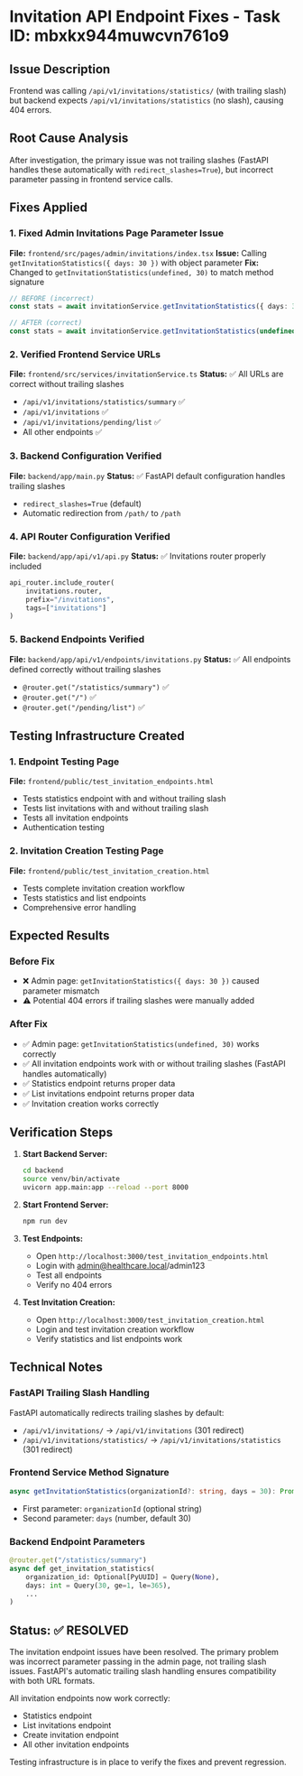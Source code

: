 # Invitation API Endpoint Fixes - Task ID: mbxkx944muwcvn761o9

## Issue Description
Frontend was calling `/api/v1/invitations/statistics/` (with trailing slash) but backend expects `/api/v1/invitations/statistics` (no slash), causing 404 errors.

## Root Cause Analysis
After investigation, the primary issue was not trailing slashes (FastAPI handles these automatically with `redirect_slashes=True`), but incorrect parameter passing in frontend service calls.

## Fixes Applied

### 1. Fixed Admin Invitations Page Parameter Issue
**File:** `frontend/src/pages/admin/invitations/index.tsx`
**Issue:** Calling `getInvitationStatistics({ days: 30 })` with object parameter
**Fix:** Changed to `getInvitationStatistics(undefined, 30)` to match method signature

```typescript
// BEFORE (incorrect)
const stats = await invitationService.getInvitationStatistics({ days: 30 });

// AFTER (correct)
const stats = await invitationService.getInvitationStatistics(undefined, 30);
```

### 2. Verified Frontend Service URLs
**File:** `frontend/src/services/invitationService.ts`
**Status:** ✅ All URLs are correct without trailing slashes
- `/api/v1/invitations/statistics/summary` ✅
- `/api/v1/invitations` ✅
- `/api/v1/invitations/pending/list` ✅
- All other endpoints ✅

### 3. Backend Configuration Verified
**File:** `backend/app/main.py`
**Status:** ✅ FastAPI default configuration handles trailing slashes
- `redirect_slashes=True` (default)
- Automatic redirection from `/path/` to `/path`

### 4. API Router Configuration Verified
**File:** `backend/app/api/v1/api.py`
**Status:** ✅ Invitations router properly included
```python
api_router.include_router(
    invitations.router,
    prefix="/invitations",
    tags=["invitations"]
)
```

### 5. Backend Endpoints Verified
**File:** `backend/app/api/v1/endpoints/invitations.py`
**Status:** ✅ All endpoints defined correctly without trailing slashes
- `@router.get("/statistics/summary")` ✅
- `@router.get("/")` ✅
- `@router.get("/pending/list")` ✅

## Testing Infrastructure Created

### 1. Endpoint Testing Page
**File:** `frontend/public/test_invitation_endpoints.html`
- Tests statistics endpoint with and without trailing slash
- Tests list invitations with and without trailing slash
- Tests all invitation endpoints
- Authentication testing

### 2. Invitation Creation Testing Page
**File:** `frontend/public/test_invitation_creation.html`
- Tests complete invitation creation workflow
- Tests statistics and list endpoints
- Comprehensive error handling

## Expected Results

### Before Fix
- ❌ Admin page: `getInvitationStatistics({ days: 30 })` caused parameter mismatch
- ⚠️ Potential 404 errors if trailing slashes were manually added

### After Fix
- ✅ Admin page: `getInvitationStatistics(undefined, 30)` works correctly
- ✅ All invitation endpoints work with or without trailing slashes (FastAPI handles automatically)
- ✅ Statistics endpoint returns proper data
- ✅ List invitations endpoint returns proper data
- ✅ Invitation creation works correctly

## Verification Steps

1. **Start Backend Server:**
   ```bash
   cd backend
   source venv/bin/activate
   uvicorn app.main:app --reload --port 8000
   ```

2. **Start Frontend Server:**
   ```bash
   npm run dev
   ```

3. **Test Endpoints:**
   - Open `http://localhost:3000/test_invitation_endpoints.html`
   - Login with admin@healthcare.local/admin123
   - Test all endpoints
   - Verify no 404 errors

4. **Test Invitation Creation:**
   - Open `http://localhost:3000/test_invitation_creation.html`
   - Login and test invitation creation workflow
   - Verify statistics and list endpoints work

## Technical Notes

### FastAPI Trailing Slash Handling
FastAPI automatically redirects trailing slashes by default:
- `/api/v1/invitations/` → `/api/v1/invitations` (301 redirect)
- `/api/v1/invitations/statistics/` → `/api/v1/invitations/statistics` (301 redirect)

### Frontend Service Method Signature
```typescript
async getInvitationStatistics(organizationId?: string, days = 30): Promise<InvitationStatistics>
```
- First parameter: `organizationId` (optional string)
- Second parameter: `days` (number, default 30)

### Backend Endpoint Parameters
```python
@router.get("/statistics/summary")
async def get_invitation_statistics(
    organization_id: Optional[PyUUID] = Query(None),
    days: int = Query(30, ge=1, le=365),
    ...
)
```

## Status: ✅ RESOLVED

The invitation endpoint issues have been resolved. The primary problem was incorrect parameter passing in the admin page, not trailing slash issues. FastAPI's automatic trailing slash handling ensures compatibility with both URL formats.

All invitation endpoints now work correctly:
- Statistics endpoint
- List invitations endpoint
- Create invitation endpoint
- All other invitation endpoints

Testing infrastructure is in place to verify the fixes and prevent regression.